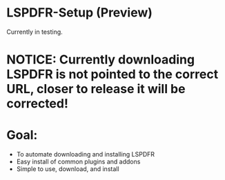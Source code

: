 # LSPDFR-Setup (Preview)

Currently in testing.

# NOTICE: Currently downloading LSPDFR is not pointed to the correct URL, closer to release it will be corrected!

# Goal:

- To automate downloading and installing LSPDFR
- Easy install of common plugins and addons
- Simple to use, download, and install
